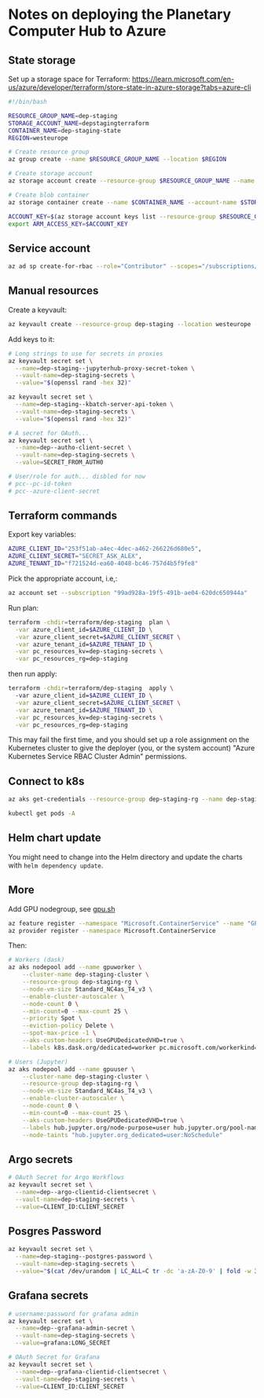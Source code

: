 # Notes on deploying the Planetary Computer Hub to Azure

## State storage

Set up a storage space for Terraform: https://learn.microsoft.com/en-us/azure/developer/terraform/store-state-in-azure-storage?tabs=azure-cli

``` bash
#!/bin/bash

RESOURCE_GROUP_NAME=dep-staging
STORAGE_ACCOUNT_NAME=depstagingterraform
CONTAINER_NAME=dep-staging-state
REGION=westeurope

# Create resource group
az group create --name $RESOURCE_GROUP_NAME --location $REGION

# Create storage account
az storage account create --resource-group $RESOURCE_GROUP_NAME --name $STORAGE_ACCOUNT_NAME --sku Standard_LRS --encryption-services blob

# Create blob container
az storage container create --name $CONTAINER_NAME --account-name $STORAGE_ACCOUNT_NAME
```

``` bash
ACCOUNT_KEY=$(az storage account keys list --resource-group $RESOURCE_GROUP_NAME --account-name $STORAGE_ACCOUNT_NAME --query '[0].value' -o tsv)
export ARM_ACCESS_KEY=$ACCOUNT_KEY
```

## Service account

``` bash
az ad sp create-for-rbac --role="Contributor" --scopes="/subscriptions/99ad928a-19f5-491b-ae04-620dc650944a"
```

## Manual resources

Create a keyvault:

``` bash
az keyvault create --resource-group dep-staging --location westeurope --name dep-staging-secrets
```

Add keys to it:

``` bash
# Long strings to use for secrets in proxies
az keyvault secret set \
  --name=dep-staging--jupyterhub-proxy-secret-token \
  --vault-name=dep-staging-secrets \
  --value="$(openssl rand -hex 32)"

az keyvault secret set \
  --name=dep-staging--kbatch-server-api-token \
  --vault-name=dep-staging-secrets \
  --value="$(openssl rand -hex 32)"

# A secret for OAuth...
az keyvault secret set \
  --name=dep--autho-client-secret \
  --vault-name=dep-staging-secrets \
  --value=SECRET_FROM_AUTH0

# User/role for auth... disbled for now
# pcc--pc-id-token
# pcc--azure-client-secret
```

## Terraform commands

Export key variables:

``` bash
AZURE_CLIENT_ID="253f51ab-a4ec-4dec-a462-266226d680e5",
AZURE_CLIENT_SECRET="SECRET_ASK_ALEX",
AZURE_TENANT_ID="f721524d-ea60-4048-bc46-757d4b5f9fe8"
```

Pick the appropriate account, i.e,:

``` bash
az account set --subscription "99ad928a-19f5-491b-ae04-620dc650944a"
```

Run plan:

``` bash
terraform -chdir=terraform/dep-staging  plan \
  -var azure_client_id=$AZURE_CLIENT_ID \
  -var azure_client_secret=$AZURE_CLIENT_SECRET \
  -var azure_tenant_id=$AZURE_TENANT_ID \
  -var pc_resources_kv=dep-staging-secrets \
  -var pc_resources_rg=dep-staging
```

then run apply:

``` bash
terraform -chdir=terraform/dep-staging  apply \ 
  -var azure_client_id=$AZURE_CLIENT_ID \
  -var azure_client_secret=$AZURE_CLIENT_SECRET \
  -var azure_tenant_id=$AZURE_TENANT_ID \
  -var pc_resources_kv=dep-staging-secrets \
  -var pc_resources_rg=dep-staging
```

This may fail the first time, and you should set up a role assignment
on the Kubernetes cluster to give the deployer (you, or the system account)
"Azure Kubernetes Service RBAC Cluster Admin" permissions.

## Connect to k8s

``` bash
az aks get-credentials --resource-group dep-staging-rg --name dep-staging-cluster

kubectl get pods -A
```

## Helm chart update

You might need to change into the Helm directory and update the charts with
`helm dependency update`.

## More

Add GPU nodegroup, see [gpu.sh](scripts/gpu.sh)

``` bash
az feature register --namespace "Microsoft.ContainerService" --name "GPUDedicatedVHDPreview"
az provider register --namespace Microsoft.ContainerService
```

Then:

``` bash
# Workers (dask)
az aks nodepool add --name gpuworker \
    --cluster-name dep-staging-cluster \
    --resource-group dep-staging-rg \
    --node-vm-size Standard_NC4as_T4_v3 \
    --enable-cluster-autoscaler \
    --node-count 0 \
    --min-count=0 --max-count 25 \
    --priority Spot \
    --eviction-policy Delete \
    --spot-max-price -1 \
    --aks-custom-headers UseGPUDedicatedVHD=true \
    --labels k8s.dask.org/dedicated=worker pc.microsoft.com/workerkind=gpu

# Users (Jupyter)
az aks nodepool add --name gpuuser \
    --cluster-name dep-staging-cluster \
    --resource-group dep-staging-rg \
    --node-vm-size Standard_NC4as_T4_v3 \
    --enable-cluster-autoscaler \
    --node-count 0 \
    --min-count=0 --max-count 25 \
    --aks-custom-headers UseGPUDedicatedVHD=true \
    --labels hub.jupyter.org/node-purpose=user hub.jupyter.org/pool-name=user-alpha-pool pc.microsoft.com/userkind=gpu \
    --node-taints "hub.jupyter.org_dedicated=user:NoSchedule"
```

## Argo secrets

``` bash
# OAuth Secret for Argo Workflows
az keyvault secret set \
  --name=dep--argo-clientid-clientsecret \
  --vault-name=dep-staging-secrets \
  --value=CLIENT_ID:CLIENT_SECRET
```

## Posgres Password

``` bash
az keyvault secret set \
  --name=dep-staging--postgres-password \
  --vault-name=dep-staging-secrets \
  --value="$(cat /dev/urandom | LC_ALL=C tr -dc 'a-zA-Z0-9' | fold -w 32 | sed 1q)"
```

## Grafana secrets

```bash
# username:password for grafana admin
az keyvault secret set \
  --name=dep--grafana-admin-secret \
  --vault-name=dep-staging-secrets \
  --value=grafana:LONG_SECRET
```

``` bash
# OAuth Secret for Grafana
az keyvault secret set \
  --name=dep--grafana-clientid-clientsecret \
  --vault-name=dep-staging-secrets \
  --value=CLIENT_ID:CLIENT_SECRET
```
